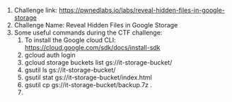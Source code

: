 1. Challenge link: https://pwnedlabs.io/labs/reveal-hidden-files-in-google-storage
2. Challenge Name: Reveal Hidden Files in Google Storage
3. Some useful commands during the CTF challenge: 
	1. To install the Google cloud CLI: https://cloud.google.com/sdk/docs/install-sdk
	2. gcloud auth login
	3. gcloud storage buckets list gs://it-storage-bucket/
	4. gsutil ls gs://it-storage-bucket/
	5. gsutil stat gs://it-storage-bucket/index.html
	6. gsutil cp gs://it-storage-bucket/backup.7z .
	7. 
